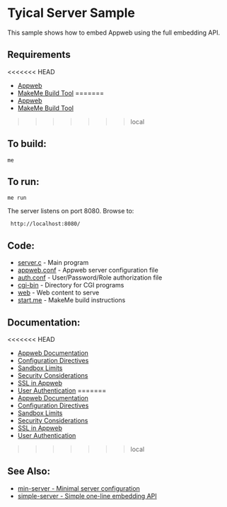 Tyical Server Sample
===

This sample shows how to embed Appweb using the full embedding API.

Requirements
---
<<<<<<< HEAD
* [Appweb](https://embedthis.com/appweb/download.html)
* [MakeMe Build Tool](https://embedthis.com/makeme/download.html)
=======
* [Appweb](https://www.embedthis.com/appweb/download.html)
* [MakeMe Build Tool](https://www.embedthis.com/makeme/download.html)
>>>>>>> local

To build:
---
    me 

To run:
---
    me run

The server listens on port 8080. Browse to: 
 
     http://localhost:8080/

Code:
---
* [server.c](server.c) - Main program
* [appweb.conf](appweb.conf) - Appweb server configuration file
* [auth.conf](auth.conf) - User/Password/Role authorization file
* [cgi-bin](cgi-bin) - Directory for CGI programs
* [web](web) - Web content to serve
* [start.me](start.me) - MakeMe build instructions

Documentation:
---
<<<<<<< HEAD
* [Appweb Documentation](https://embedthis.com/appweb/doc/index.html)
* [Configuration Directives](https://embedthis.com/appweb/doc/users/configuration.html#directives)
* [Sandbox Limits](https://embedthis.com/appweb/doc/users/dir/sandbox.html)
* [Security Considerations](https://embedthis.com/appweb/doc/users/security.html)
* [SSL in Appweb](https://embedthis.com/appweb/doc/users/ssl.html)
* [User Authentication](https://embedthis.com/appweb/doc/users/authentication.html)
=======
* [Appweb Documentation](https://www.embedthis.com/appweb/doc/index.html)
* [Configuration Directives](https://www.embedthis.com/appweb/doc/users/configuration.html#directives)
* [Sandbox Limits](https://www.embedthis.com/appweb/doc/users/dir/sandbox.html)
* [Security Considerations](https://www.embedthis.com/appweb/doc/users/security.html)
* [SSL in Appweb](https://www.embedthis.com/appweb/doc/users/ssl.html)
* [User Authentication](https://www.embedthis.com/appweb/doc/users/authentication.html)
>>>>>>> local

See Also:
---
* [min-server - Minimal server configuration](../min-server/README.md)
* [simple-server - Simple one-line embedding API](../simple-server/README.md)
